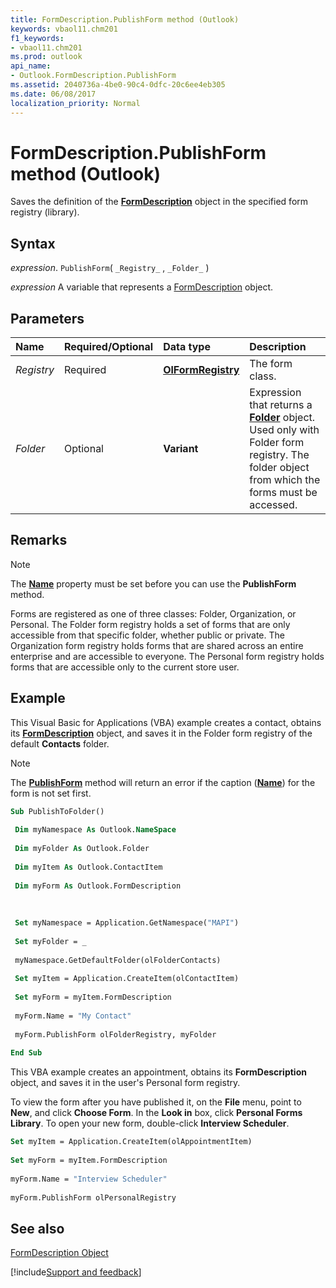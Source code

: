 ```yaml
---
title: FormDescription.PublishForm method (Outlook)
keywords: vbaol11.chm201
f1_keywords:
- vbaol11.chm201
ms.prod: outlook
api_name:
- Outlook.FormDescription.PublishForm
ms.assetid: 2040736a-4be0-90c4-0dfc-20c6ee4eb305
ms.date: 06/08/2017
localization_priority: Normal
---
```



# FormDescription.PublishForm method (Outlook)

Saves the definition of the  **[FormDescription](Outlook.FormDescription.md)** object in the specified form registry (library).


## Syntax

_expression_. `PublishForm`( `_Registry_` , `_Folder_` )

_expression_ A variable that represents a [FormDescription](Outlook.FormDescription.md) object.


## Parameters



|Name|Required/Optional|Data type|Description|
|:-----|:-----|:-----|:-----|
| _Registry_|Required| **[OlFormRegistry](Outlook.OlFormRegistry.md)**|The form class.|
| _Folder_|Optional| **Variant**|Expression that returns a **[Folder](Outlook.Folder.md)** object. Used only with Folder form registry. The folder object from which the forms must be accessed.|

## Remarks


> [!NOTE] 
> The **[Name](Outlook.FormDescription.Name.md)** property must be set before you can use the **PublishForm** method.

Forms are registered as one of three classes: Folder, Organization, or Personal. The Folder form registry holds a set of forms that are only accessible from that specific folder, whether public or private. The Organization form registry holds forms that are shared across an entire enterprise and are accessible to everyone. The Personal form registry holds forms that are accessible only to the current store user.


## Example

This Visual Basic for Applications (VBA) example creates a contact, obtains its  **[FormDescription](Outlook.FormDescription.md)** object, and saves it in the Folder form registry of the default **Contacts** folder.


> [!NOTE] 
> The **[PublishForm](Outlook.FormDescription.PublishForm.md)** method will return an error if the caption (**[Name](Outlook.FormDescription.Name.md)**) for the form is not set first.


```vb
Sub PublishToFolder() 
 
 Dim myNamespace As Outlook.NameSpace 
 
 Dim myFolder As Outlook.Folder 
 
 Dim myItem As Outlook.ContactItem 
 
 Dim myForm As Outlook.FormDescription 
 
 
 
 Set myNamespace = Application.GetNamespace("MAPI") 
 
 Set myFolder = _ 
 
 myNamespace.GetDefaultFolder(olFolderContacts) 
 
 Set myItem = Application.CreateItem(olContactItem) 
 
 Set myForm = myItem.FormDescription 
 
 myForm.Name = "My Contact" 
 
 myForm.PublishForm olFolderRegistry, myFolder 
 
End Sub
```

This VBA example creates an appointment, obtains its  **FormDescription** object, and saves it in the user's Personal form registry.



To view the form after you have published it, on the  **File** menu, point to **New**, and click  **Choose Form**. In the **Look in** box, click **Personal Forms Library**. To open your new form, double-click **Interview Scheduler**.




```vb
Set myItem = Application.CreateItem(olAppointmentItem) 
 
Set myForm = myItem.FormDescription 
 
myForm.Name = "Interview Scheduler" 
 
myForm.PublishForm olPersonalRegistry
```


## See also


[FormDescription Object](Outlook.FormDescription.md)

[!include[Support and feedback](~/includes/feedback-boilerplate.md)]